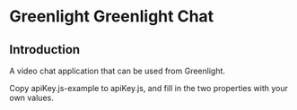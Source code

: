 # Greenlight Greenlight Chat

## Introduction

A video chat application that can be used from Greenlight.

Copy apiKey.js-example to apiKey.js, and fill in the two properties with your own values.
